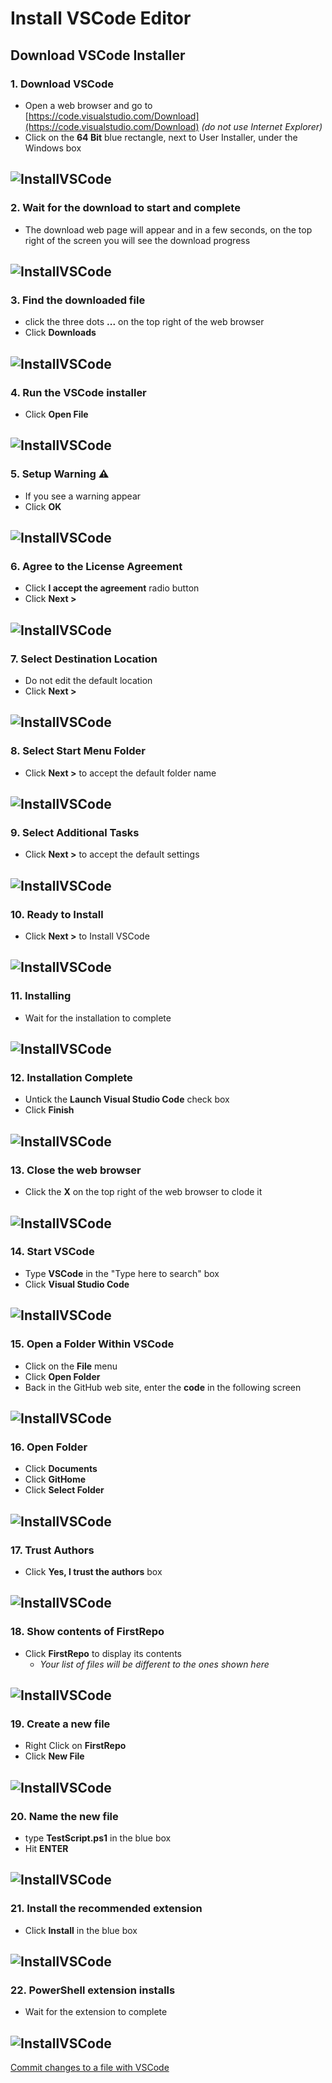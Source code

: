 # Install VSCode Editor

## Download VSCode Installer 

### 1. Download VSCode
- Open a web browser and go to  [https://code.visualstudio.com/Download](https://code.visualstudio.com/Download) *(do not use Internet Explorer)* 
- Click on the **64 Bit** blue rectangle, next to User Installer, under the Windows box

![InstallVSCode](../Pics/ivc01.jpg)
---

### 2. Wait for the download to start and complete
- The download web page will appear and in a few seconds, on the top right of the screen you will see the download progress

![InstallVSCode](../Pics/ivc02.jpg)
---

### 3. Find the downloaded file
- click the three dots **...** on the top right of the web browser
- Click **Downloads**

![InstallVSCode](../Pics/ivc03.jpg)
---

### 4. Run the VSCode installer
- Click **Open File**

![InstallVSCode](../Pics/ivc04.jpg)
---


### 5. Setup Warning ⚠ 
- If you see a warning appear
- Click **OK**

![InstallVSCode](../Pics/ivc05.jpg)
---

### 6. Agree to the License Agreement 
- Click **I accept the agreement** radio button
- Click **Next >**

![InstallVSCode](../Pics/ivc06.jpg)
---


### 7. Select Destination Location
- Do not edit the default location 
- Click **Next >**

![InstallVSCode](../Pics/ivc07.jpg)
---

### 8. Select Start Menu Folder
- Click **Next >** to accept the default folder name

![InstallVSCode](../Pics/ivc08.jpg)
---

### 9. Select Additional Tasks 
- Click **Next >** to accept the default settings

![InstallVSCode](../Pics/ivc09.jpg)
---


### 10. Ready to Install
- Click **Next >** to Install VSCode

![InstallVSCode](../Pics/ivc10.jpg)
---


### 11. Installing
- Wait for the installation to complete

![InstallVSCode](../Pics/ivc11.jpg)
---


### 12. Installation Complete
- Untick the **Launch Visual Studio Code** check box
- Click **Finish**

![InstallVSCode](../Pics/ivc12.jpg)
---


### 13. Close the web browser
- Click the **X** on the top right of the web browser to clode it

![InstallVSCode](../Pics/ivc13.jpg)
---


### 14. Start VSCode
- Type **VSCode** in the "Type here to search" box
- Click **Visual Studio Code**

![InstallVSCode](../Pics/ivc14.jpg)
---


### 15. Open a Folder Within VSCode
- Click on the **File** menu
- Click **Open Folder**
- Back in the GitHub web site, enter the **code** in the following screen

![InstallVSCode](../Pics/ivc16.jpg)
---


### 16. Open Folder
- Click **Documents**
- Click **GitHome**
- Click **Select Folder**

![InstallVSCode](../Pics/ivc17.jpg)
---


### 17. Trust Authors
- Click **Yes, I trust the authors** box

![InstallVSCode](../Pics/ivc18.jpg)
---


### 18. Show contents of FirstRepo
- Click **FirstRepo** to display its contents
  - *Your list of files will be different to the ones shown here*

![InstallVSCode](../Pics/ivc19.jpg)
---


### 19. Create a new file
- Right Click on **FirstRepo**
- Click **New File**

![InstallVSCode](../Pics/ivc20.jpg)
---


### 20. Name the new file
- type **TestScript.ps1** in the blue box
- Hit **ENTER**

![InstallVSCode](../Pics/ivc21.jpg)
---


### 21. Install the recommended extension 
- Click **Install** in the blue box

![InstallVSCode](../Pics/ivc22.jpg)
---


### 22. PowerShell extension installs
- Wait for the extension to complete

![InstallVSCode](../Pics/ivc23.jpg)
---


[Commit changes to a file with VSCode](GitInVSCode.md#vscode-makes-git-easier)
